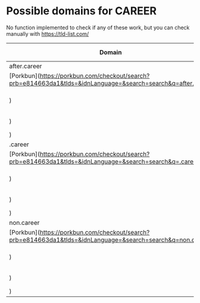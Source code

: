 # Possible domains for CAREER

No function implemented to check if any of these work, but you can check manually with https://tld-list.com/

| Domain | Porkbun | NameCheap | Google Domains |
|---|---|---|---|
| after.career | [Porkbun](https://porkbun.com/checkout/search?prb=e814663da1&tlds=&idnLanguage=&search=search&q=after.career) | [Namecheap](https://www.namecheap.com/domains/registration/results/?domain=after.career) | [Google](https://domains.google.com/registrar/search?searchTerm=after.career) |
| .career | [Porkbun](https://porkbun.com/checkout/search?prb=e814663da1&tlds=&idnLanguage=&search=search&q=.career) | [Namecheap](https://www.namecheap.com/domains/registration/results/?domain=.career) | [Google](https://domains.google.com/registrar/search?searchTerm=.career) |
| non.career | [Porkbun](https://porkbun.com/checkout/search?prb=e814663da1&tlds=&idnLanguage=&search=search&q=non.career) | [Namecheap](https://www.namecheap.com/domains/registration/results/?domain=non.career) | [Google](https://domains.google.com/registrar/search?searchTerm=non.career) |
